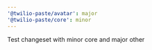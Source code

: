 ```yaml
---
'@twilio-paste/avatar': major
'@twilio-paste/core': minor
---
```


Test changeset with minor core and major other
